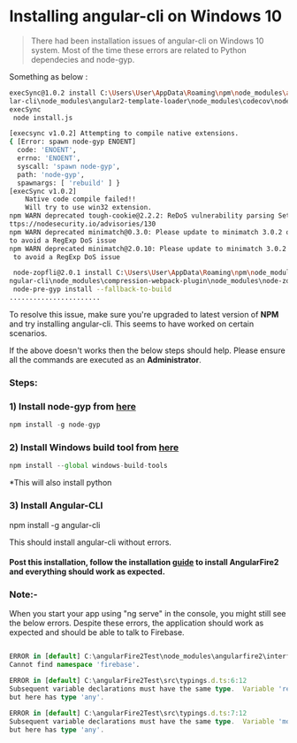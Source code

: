 # Installing angular-cli on Windows 10

> There had been installation issues of angular-cli on Windows 10 system. Most of the time these errors are related to Python dependecies and node-gyp.

Something as below :

```bash
execSync@1.0.2 install C:\Users\User\AppData\Roaming\npm\node_modules\angu
lar-cli\node_modules\angular2-template-loader\node_modules\codecov\node_modules\
execSync
 node install.js

[execsync v1.0.2] Attempting to compile native extensions.
{ [Error: spawn node-gyp ENOENT]
  code: 'ENOENT',
  errno: 'ENOENT',
  syscall: 'spawn node-gyp',
  path: 'node-gyp',
  spawnargs: [ 'rebuild' ] }
[execSync v1.0.2]
    Native code compile failed!!
    Will try to use win32 extension.
npm WARN deprecated tough-cookie@2.2.2: ReDoS vulnerability parsing Set-Cookie h
ttps://nodesecurity.io/advisories/130
npm WARN deprecated minimatch@0.3.0: Please update to minimatch 3.0.2 or higher
to avoid a RegExp DoS issue
npm WARN deprecated minimatch@2.0.10: Please update to minimatch 3.0.2 or higher
 to avoid a RegExp DoS issue

 node-zopfli@2.0.1 install C:\Users\User\AppData\Roaming\npm\node_modules\a
ngular-cli\node_modules\compression-webpack-plugin\node_modules\node-zopfli
 node-pre-gyp install --fallback-to-build
.......................
```

To resolve this issue, make sure you're upgraded to latest version of **NPM** and try installing angular-cli. This seems to have worked on certain scenarios.

If the above doesn't works then the below steps should help. Please ensure all the commands are executed as an **Administrator**.

### Steps:

### 1) Install node-gyp from [here](https://github.com/nodejs/node-gyp)

```ts
npm install -g node-gyp
```

### 2) Install Windows build tool from [here](https://github.com/felixrieseberg/windows-build-tools)

```ts
npm install --global windows-build-tools
```

*This will also install python

### 3) Install Angular-CLI

npm install -g angular-cli

This should install angular-cli without errors.

#### Post this installation, follow the installation [guide](https://github.com/angular/angularfire2/blob/master/docs/1-install-and-setup.md) to install AngularFire2 and everything should work as expected.


### Note:- 
When you start your app using "ng serve" in the console, you might still see the below errors. Despite these errors, the application should work as expected and should be able to talk to Firebase.

```ts

ERROR in [default] C:\angularFire2Test\node_modules\angularfire2\interfaces.d.ts:12:34
Cannot find namespace 'firebase'.

ERROR in [default] C:\angularFire2Test\src\typings.d.ts:6:12
Subsequent variable declarations must have the same type.  Variable 'require' must be of type 'NodeRequire',
but here has type 'any'.

ERROR in [default] C:\angularFire2Test\src\typings.d.ts:7:12
Subsequent variable declarations must have the same type.  Variable 'module' must be of type 'NodeModule',
but here has type 'any'.

```
